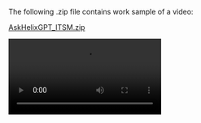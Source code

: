 The following .zip file contains work sample of a video:

[AskHelixGPT_ITSM.zip](https://github.com/user-attachments/files/21121251/AskHelixGPT_ITSM.zip)

<video src="https://raw.githubusercontent.com/rkaruvath/rkaruvath.github.io/refs/heads/main/WorkSamples/VideoSample.md"></video>
